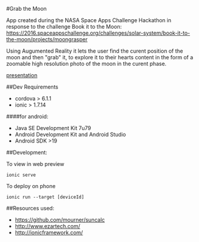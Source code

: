 #Grab the Moon

App created during the NASA Space Apps Challenge Hackathon in response to the challenge Book it to the Moon:
<https://2016.spaceappschallenge.org/challenges/solar-system/book-it-to-the-moon/projects/moongrasper>

Using Augumented Reality it lets the user find the curent position of the moon and then "grab" it, to explore it to their hearts content in the form of a zoomable high resolution photo of the moon in the curent phase. 

[presentation](https://docs.google.com/presentation/d/12l8U7pX06GtQjPB7sKPnIOHyuO3L4hp8N_cIqjtpNEs/edit?usp=sharing)

##Dev Requirements
- cordova > 6.1.1
- ionic > 1.7.14

####for android: 
- Java SE Development Kit 7u79
- Android Development Kit and Android Studio 
- Android SDK >19

##Development:

To view in web preview

	ionic serve


To deploy on phone

	ionic run --target [deviceId]


##Resources used:
- <https://github.com/mourner/suncalc>
- <http://www.ezartech.com/>
- <http://ionicframework.com/>
